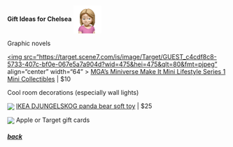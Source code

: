 **Gift Ideas for Chelsea** <img src="assets/images/chelsea2.png" align="center" width="64" >

Graphic novels

<a href=“https://www.target.com/p/mga-39-s-miniverse-make-it-mini-lifestyle-series-1-mini-collectibles/-/A-87868321”><img src=“https://target.scene7.com/is/image/Target/GUEST_c4cdf8c8-5733-407c-bf0e-067e5a7a904d?wid=475&hei=475&qlt=80&fmt=pjpeg” align=“center” width=“64” ></a> [MGA’s Miniverse Make It Mini Lifestyle Series 1 Mini Collectibles](https://www.target.com/p/mga-39-s-miniverse-make-it-mini-lifestyle-series-1-mini-collectibles/-/A-87868321) |
$10

Cool room decorations (especially wall lights)

<a href="https://www.ikea.com/us/en/p/djungelskog-soft-toy-panda-50402844/"><img src="https://www.ikea.com/us/en/images/products/djungelskog-soft-toy-panda__0710188_pe727391_s5.jpg?f=xl" align="center" width="64" ></a> [IKEA DJUNGELSKOG panda bear soft toy](https://www.ikea.com/us/en/p/djungelskog-soft-toy-panda-50402844/) |
$25

<img src="https://www.justdrums.com/wp-content/uploads/2018/12/giftcard_image1.png" align="center" width="64"> Apple or Target gift cards

<!--
<a href="link"><img src="imagelink" align="center" width="64" ></a> [ItemName](link) |
$price
-->

##### [back](readme.md)
